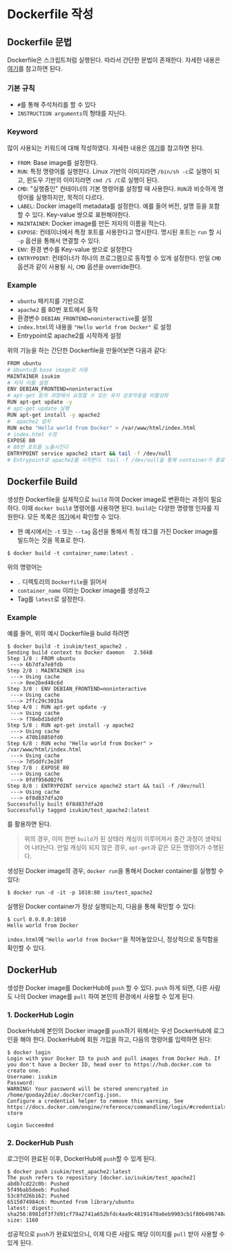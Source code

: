 # Dockerfile 작성
## Dockerfile 문법
Dockerfile은 스크립트처럼 실행된다. 따라서 간단한 문법이 존재한다. 자세한 내용은 [여기](https://docs.docker.com/engine/reference/builder/)를 참고하면 된다.
### 기본 규칙
- `#`를 통해 주석처리를 할 수 있다
- `INSTRUCTION arguments`의 형태를 지닌다.

### Keyword
많이 사용되는 키워드에 대해 작성하였다. 자세한 내용은 [여기](https://docs.docker.com/engine/reference/builder/)를 참고하면 된다.
- `FROM`: Base image를 설정한다.
- `RUN`: 특정 명령어를 실행한다. Linux 기반의 이미지라면 `/bin/sh -c`로 실행이 되고, 윈도우 기반의 이미지라면 `cmd /S /C`로 실행이 된다.
- `CMD`: "실행중인" 컨테이너의 기본 명령어를 설정할 때 사용한다. `RUN`과 비슷하게 명령어를 실행하지만, 목적이 다르다.
- `LABEL`: Docker image의 metadata를 설정한다. 예를 들어 버전, 설명 등을 포함할 수 있다. Key-value 쌍으로 표현해야한다.
- `MAINTAINER`: Docker image를 만든 저자의 이름을 적는다.
- `EXPOSE`: 컨테이너에서 특정 포트를 사용한다고 명시한다. 명시된 포트는 `run` 할 시 `-p` 옵션을 통해서 연결할 수 있다.
- `ENV`: 환경 변수를 Key-value 쌍으로 설정한다
- `ENTRYPOINT`: 컨테이너가 하나의 프로그램으로 동작할 수 있게 설정한다. 만일 `CMD` 옵션과 같이 사용될 시, `CMD` 옵션을 override한다.

### Example
- `ubuntu` 패키지를 기반으로
- `apache2` 를 80번 포트에서 동작
- 환경변수 `DEBIAN_FRONTEND=noninteractive`를 설정
- `index.html`의 내용을 `"Hello world from Docker"` 로 설정
- Entrypoint로 apache2를 시작하게 설정

위의 기능을 하는 간단한 Dockerfile을 만들어보면 다음과 같다:
```bash
FROM ubuntu
# Ubuntu를 base image로 사용
MAINTAINER isukim
# 저자 이름 설정
ENV DEBIAN_FRONTEND=noninteractive
# apt-get 등의 과정에서 요청할 수 있는 유저 상호작용을 비활성화
RUN apt-get update -y
# apt-get update 실행
RUN apt-get install -y apache2
#  apache2 설치
RUN echo "Hello world from Docker" > /var/www/html/index.html
# index.html 수정
EXPOSE 80
# 80번 포트를 노출시킨다
ENTRYPOINT service apache2 start && tail -f /dev/null
# Entrypoint로 apache2를 시작한다. tail -f /dev/null을 통해 container가 종료하지 않게 설정
```
## Dockerfile Build
생성한 Dockerfile을 실제적으로 `build` 하여 Docker image로 변환하는 과정이 필요하다. 이때 `docker build` 명령어를 사용하면 된다. `build`는 다양한 명령행 인자를 지원한다. 모든 목록은 [여기](https://docs.docker.com/engine/reference/commandline/build/)에서 확인할 수 있다.

- 현 예시에서는 `-t` 또는 `--tag` 옵션을 통해서 특정 태그를 가진 Docker image를 빌드하는 것을 목표로 한다.

```
$ docker build -t container_name:latest .
```
위의 명령어는 
- `.` 디렉토리의 `Dockerfile`을 읽어서 
- `container_name` 이라는 Docker image를 생성하고
- Tag를 `latest`로 설정한다.

### Example
예를 들어, 위의 예시 Dockerfile을 build 하려면
```
$ docker build -t isukim/test_apache2 .
Sending build context to Docker daemon   2.56kB
Step 1/8 : FROM ubuntu
 ---> 6b7dfa7e8fdb
Step 2/8 : MAINTAINER isu
 ---> Using cache
 ---> 0ee2bed48c6d
Step 3/8 : ENV DEBIAN_FRONTEND=noninteractive
 ---> Using cache
 ---> 2ffc29c3015a
Step 4/8 : RUN apt-get update -y
 ---> Using cache
 ---> f78ebd1bddf0
Step 5/8 : RUN apt-get install -y apache2
 ---> Using cache
 ---> 470b10850fd0
Step 6/8 : RUN echo "Hello world from Docker" > /var/www/html/index.html
 ---> Using cache
 ---> 7d5ddfc3e28f
Step 7/8 : EXPOSE 80
 ---> Using cache
 ---> 0fdf956d02f6
Step 8/8 : ENTRYPOINT service apache2 start && tail -f /dev/null
 ---> Using cache
 ---> 6f8d837dfa20
Successfully built 6f8d837dfa20
Successfully tagged isukim/test_apache2:latest
```
를 활용하면 된다.
> 위의 경우, 이미 한번 `build`가 된 상태라 캐싱이 이루어져서 중간 과정이 생략되어 나타난다. 만일 캐싱이 되지 않은 경우, `apt-get`과 같은 모든 명령어가 수행된다.

생성된 Docker image의 경우, `docker run`을 통해서 Docker container를 실행할 수 있다:
```
$ docker run -d -it -p 1010:80 isu/test_apache2
```
실행된 Docker container가 정상 실행되는지, 다음을 통해 확인할 수 있다:
```
$ curl 0.0.0.0:1010
Hello world from Docker
```
`index.html`에 `"Hello world from Docker"`을 적어놓았으니, 정상적으로 동작함을 확인할 수 있다.

## DockerHub
생성한 Docker image를 DockerHub에 `push` 할 수 있다. `push` 하게 되면, 다른 사람도 나의 Docker image를 `pull` 하여 본인의 환경에서 사용할 수 있게 된다.

### 1. DockerHub Login
DockerHub에 본인의 Docker image를 `push`하기 위해서는 우선 DockerHub에 로그인을 해야 한다. DockerHub에 회원 가입을 하고, 다음의 명령어를 입력하면 된다:
```
$ docker login
Login with your Docker ID to push and pull images from Docker Hub. If you don't have a Docker ID, head over to https://hub.docker.com to create one.
Username: isukim
Password:
WARNING! Your password will be stored unencrypted in /home/gooday2die/.docker/config.json.
Configure a credential helper to remove this warning. See
https://docs.docker.com/engine/reference/commandline/login/#credentials-store

Login Succeeded
```

### 2. DockerHub Push
로그인이 완료된 이후, DockerHub에 `push`할 수 있게 된다.
```
$ docker push isukim/test_apache2:latest
The push refers to repository [docker.io/isukim/test_apache2]
abdb7cd22c0b: Pushed
5f49bab5deeb: Pushed
53c8fd26b162: Pushed
6515074984c6: Mounted from library/ubuntu
latest: digest: sha256:8981df3f7d91cf79a2741a652bfdc4aa9c48191470a6eb9903cb1f80b496740a size: 1160
```

성공적으로 `push`가 완료되었으니, 이제 다른 사람도 해당 이미지를 `pull` 받아 사용할 수 있게 된다.
